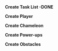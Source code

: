 **Create Task List -DONE**

**Create Player**

**Create Chameleon**

**Create Power-ups**

**Create Obstacles**

